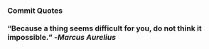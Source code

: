 ### Commit Quotes <br> <br> <q>Because a thing seems difficult for you, do not think it impossible.</q> -<em>Marcus Aurelius</em>
